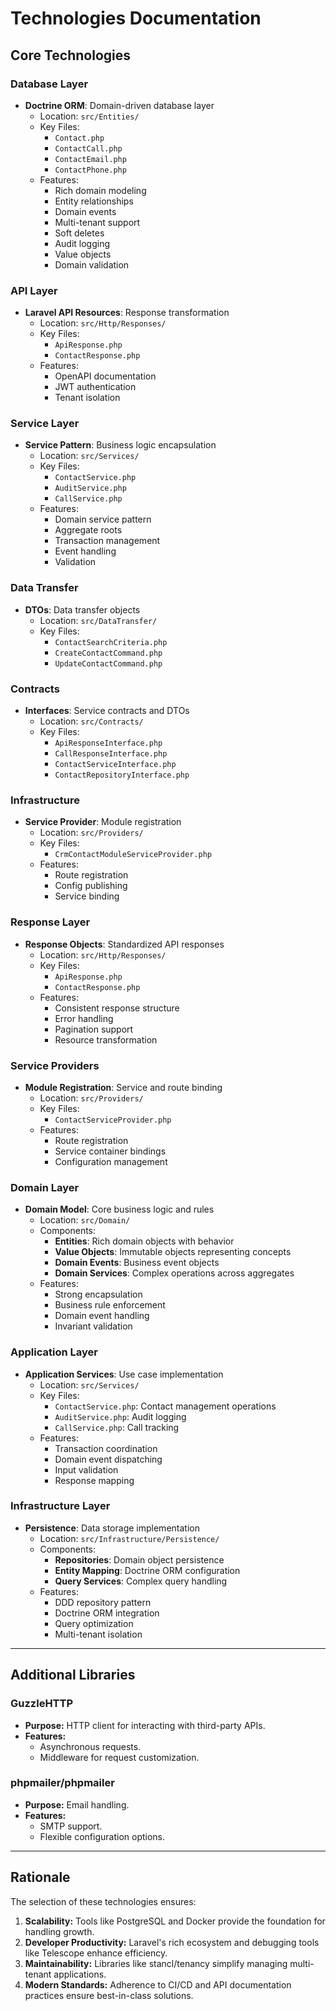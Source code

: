 # Technologies Documentation

## Core Technologies

### Database Layer
- **Doctrine ORM**: Domain-driven database layer
  - Location: `src/Entities/`
  - Key Files: 
    - `Contact.php`
    - `ContactCall.php`
    - `ContactEmail.php`
    - `ContactPhone.php`
  - Features:
    - Rich domain modeling
    - Entity relationships
    - Domain events
    - Multi-tenant support
    - Soft deletes
    - Audit logging
    - Value objects
    - Domain validation

### API Layer
- **Laravel API Resources**: Response transformation
  - Location: `src/Http/Responses/`
  - Key Files:
    - `ApiResponse.php`
    - `ContactResponse.php`
  - Features:
    - OpenAPI documentation
    - JWT authentication
    - Tenant isolation

### Service Layer
- **Service Pattern**: Business logic encapsulation
  - Location: `src/Services/`
  - Key Files:
    - `ContactService.php`
    - `AuditService.php`
    - `CallService.php`
  - Features:
    - Domain service pattern
    - Aggregate roots
    - Transaction management
    - Event handling
    - Validation

### Data Transfer
- **DTOs**: Data transfer objects
  - Location: `src/DataTransfer/`
  - Key Files:
    - `ContactSearchCriteria.php`
    - `CreateContactCommand.php`
    - `UpdateContactCommand.php`

### Contracts
- **Interfaces**: Service contracts and DTOs
  - Location: `src/Contracts/`
  - Key Files:
    - `ApiResponseInterface.php`
    - `CallResponseInterface.php`
    - `ContactServiceInterface.php`
    - `ContactRepositoryInterface.php`

### Infrastructure
- **Service Provider**: Module registration
  - Location: `src/Providers/`
  - Key Files:
    - `CrmContactModuleServiceProvider.php`
  - Features:
    - Route registration
    - Config publishing
    - Service binding

### Response Layer
- **Response Objects**: Standardized API responses
  - Location: `src/Http/Responses/`
  - Key Files:
    - `ApiResponse.php`
    - `ContactResponse.php`
  - Features:
    - Consistent response structure
    - Error handling
    - Pagination support
    - Resource transformation

### Service Providers
- **Module Registration**: Service and route binding
  - Location: `src/Providers/`
  - Key Files:
    - `ContactServiceProvider.php`
  - Features:
    - Route registration
    - Service container bindings
    - Configuration management

### Domain Layer
- **Domain Model**: Core business logic and rules
  - Location: `src/Domain/`
  - Components:
    - **Entities**: Rich domain objects with behavior
    - **Value Objects**: Immutable objects representing concepts
    - **Domain Events**: Business event objects
    - **Domain Services**: Complex operations across aggregates
  - Features:
    - Strong encapsulation
    - Business rule enforcement
    - Domain event handling
    - Invariant validation

### Application Layer
- **Application Services**: Use case implementation
  - Location: `src/Services/`
  - Key Files:
    - `ContactService.php`: Contact management operations
    - `AuditService.php`: Audit logging
    - `CallService.php`: Call tracking
  - Features:
    - Transaction coordination
    - Domain event dispatching
    - Input validation
    - Response mapping

### Infrastructure Layer
- **Persistence**: Data storage implementation
  - Location: `src/Infrastructure/Persistence/`
  - Components:
    - **Repositories**: Domain object persistence
    - **Entity Mapping**: Doctrine ORM configuration
    - **Query Services**: Complex query handling
  - Features:
    - DDD repository pattern
    - Doctrine ORM integration
    - Query optimization
    - Multi-tenant isolation

---

## Additional Libraries

### GuzzleHTTP
- **Purpose:** HTTP client for interacting with third-party APIs.
- **Features:**
  - Asynchronous requests.
  - Middleware for request customization.

### phpmailer/phpmailer
- **Purpose:** Email handling.
- **Features:**
  - SMTP support.
  - Flexible configuration options.

---

## Rationale
The selection of these technologies ensures:
1. **Scalability:** Tools like PostgreSQL and Docker provide the foundation for handling growth.
2. **Developer Productivity:** Laravel's rich ecosystem and debugging tools like Telescope enhance efficiency.
3. **Maintainability:** Libraries like stancl/tenancy simplify managing multi-tenant applications.
4. **Modern Standards:** Adherence to CI/CD and API documentation practices ensure best-in-class solutions.
